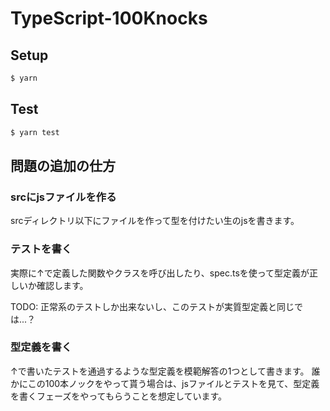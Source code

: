 # TypeScript-100Knocks

## Setup
```bash
$ yarn
```

## Test
```bash
$ yarn test
```

## 問題の追加の仕方
### srcにjsファイルを作る
srcディレクトリ以下にファイルを作って型を付けたい生のjsを書きます。

### テストを書く
実際に↑で定義した関数やクラスを呼び出したり、spec.tsを使って型定義が正しいか確認します。

TODO: 正常系のテストしか出来ないし、このテストが実質型定義と同じでは...？

### 型定義を書く
↑で書いたテストを通過するような型定義を模範解答の1つとして書きます。
誰かにこの100本ノックをやって貰う場合は、jsファイルとテストを見て、型定義を書くフェーズをやってもらうことを想定しています。
